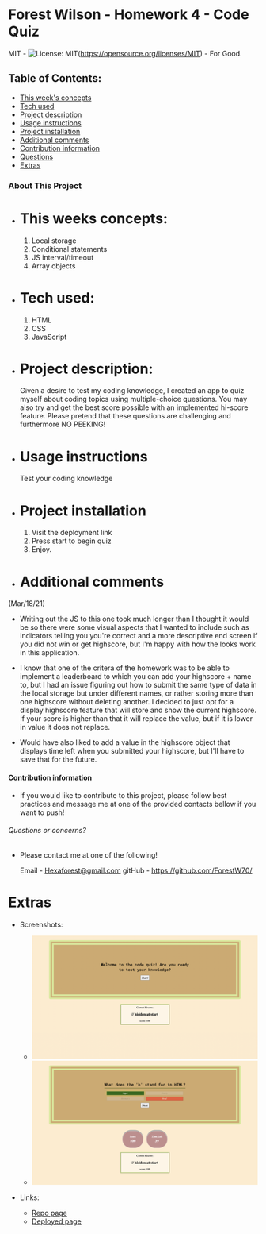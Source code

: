 # Forest Wilson - Homework 4 - Code Quiz
MIT - ![License: MIT](https://img.shields.io/badge/License-MIT-yellow.svg)(https://opensource.org/licenses/MIT) - For Good.
<!-- Original deployment date: March 18th, 2021 -->

## Table of Contents:
- [This week's concepts](#this-weeks-concepts)
- [Tech used](#tech-used)
- [Project description](#project-description)
- [Usage instructions](#usage-instructions)
- [Project installation](#project-installation)
- [Additional comments](#additional-comments)
- [Contribution information](#contribution-information)
- [Questions](#questions-or-concerns)
- [Extras](#extras)


### About This Project

* # This weeks concepts:
  1. Local storage
  2. Conditional statements
  3. JS interval/timeout
  4. Array objects

* # Tech used:
  1. HTML
  2. CSS
  3. JavaScript

* # Project description:
  Given a desire to test my coding knowledge, I created an app to quiz myself about coding topics using multiple-choice questions. You may also try and get the best score possible with an implemented hi-score feature. Please pretend that these questions are challenging and furthermore NO PEEKING!

* # Usage instructions
  Test your coding knowledge

* # Project installation
  1. Visit the deployment link
  2. Press start to begin quiz
  3. Enjoy. 
     
* # Additional comments
(Mar/18/21)

  - Writing out the JS to this one took much longer than I thought it would be so there were some visual aspects that I wanted to include such as indicators telling you you're correct and a more descriptive end screen if you did not win or get highscore, but I'm happy with how the looks work in this application.

  - I know that one of the critera of the homework was to be able to implement a leaderboard to which you can add your highscore + name to, but I had an issue figuring out how to submit the same type of data in the local storage but under different names, or rather storing more than one highscore without deleting another. I decided to just opt for a display highscore feature that will store and show the current highscore. If your score is higher than that it will replace the value, but if it is lower in value it does not replace.

  - Would have also liked to add a value in the highscore object that displays time left when you submitted your highscore, but I'll have to save that for the future.

  <!-- note to self: do not use highscore as an attribute, especially if you cant spell. You will have a bad time. -->


#### Contribution information 

- If you would like to contribute to this project, please follow best practices and message me at one of the provided contacts bellow if you want to push!


###### Questions or concerns? 
* Please contact me at one of the following!

  Email - Hexaforest@gmail.com
  gitHub - https://github.com/ForestW70/


# Extras

* Screenshots:
  - ![Start screen](./assets/images/first-screen.png)
  - ![Active screen](./assets/images/quiz-in-progress.png)

* Links:
  - [Repo page](https://github.com/ForestW70/hw4codequiz)
  - [Deployed page](https://forestw70.github.io/hw4codequiz/)